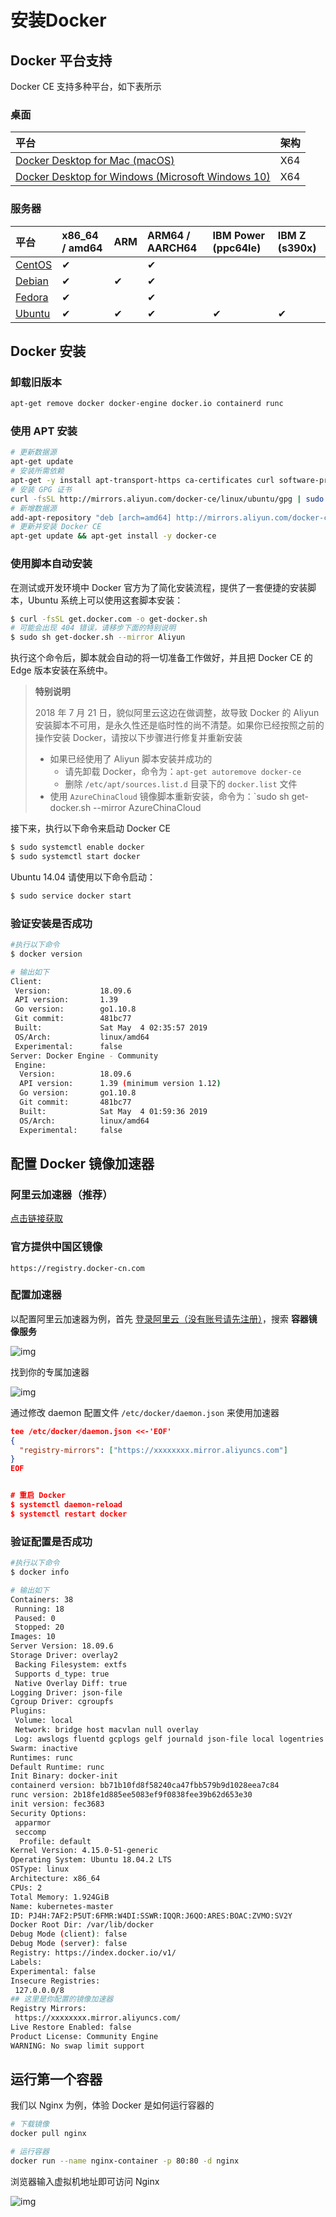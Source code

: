 # 安装Docker



## Docker 平台支持

Docker CE 支持多种平台，如下表所示

### 桌面

| 平台                                                         | 架构 |
| :----------------------------------------------------------- | :--- |
| [Docker Desktop for Mac (macOS)](http://qfdmy.com/wp-content/themes/quanbaike/go.php?url=aHR0cHM6Ly9kb2NzLmRvY2tlci5jb20vZG9ja2VyLWZvci1tYWMvaW5zdGFsbC8=) | X64  |
| [Docker Desktop for Windows (Microsoft Windows 10)](http://qfdmy.com/wp-content/themes/quanbaike/go.php?url=aHR0cHM6Ly9kb2NzLmRvY2tlci5jb20vZG9ja2VyLWZvci13aW5kb3dzL2luc3RhbGwv) | X64  |

### 服务器

| 平台                                                         | x86_64 / amd64 | ARM  | ARM64 / AARCH64 | IBM Power (ppc64le) | IBM Z (s390x) |
| :----------------------------------------------------------- | :------------- | :--- | :-------------- | :------------------ | :------------ |
| [CentOS](http://qfdmy.com/wp-content/themes/quanbaike/go.php?url=aHR0cHM6Ly9kb2NzLmRvY2tlci5jb20vaW5zdGFsbC9saW51eC9kb2NrZXItY2UvY2VudG9zLw==) | ✔              |      | ✔               |                     |               |
| [Debian](http://qfdmy.com/wp-content/themes/quanbaike/go.php?url=aHR0cHM6Ly9kb2NzLmRvY2tlci5jb20vaW5zdGFsbC9saW51eC9kb2NrZXItY2UvZGViaWFuLw==) | ✔              | ✔    | ✔               |                     |               |
| [Fedora](http://qfdmy.com/wp-content/themes/quanbaike/go.php?url=aHR0cHM6Ly9kb2NzLmRvY2tlci5jb20vaW5zdGFsbC9saW51eC9kb2NrZXItY2UvZmVkb3JhLw==) | ✔              |      | ✔               |                     |               |
| [Ubuntu](http://qfdmy.com/wp-content/themes/quanbaike/go.php?url=aHR0cHM6Ly9kb2NzLmRvY2tlci5jb20vaW5zdGFsbC9saW51eC9kb2NrZXItY2UvdWJ1bnR1Lw==) | ✔              | ✔    | ✔               | ✔                   | ✔             |



## Docker 安装

### 卸载旧版本

```bash
apt-get remove docker docker-engine docker.io containerd runc
```



### 使用 APT 安装

```bash
# 更新数据源
apt-get update
# 安装所需依赖
apt-get -y install apt-transport-https ca-certificates curl software-properties-common
# 安装 GPG 证书
curl -fsSL http://mirrors.aliyun.com/docker-ce/linux/ubuntu/gpg | sudo apt-key add -
# 新增数据源
add-apt-repository "deb [arch=amd64] http://mirrors.aliyun.com/docker-ce/linux/ubuntu $(lsb_release -cs) stable"
# 更新并安装 Docker CE
apt-get update && apt-get install -y docker-ce
```



### 使用脚本自动安装

在测试或开发环境中 Docker 官方为了简化安装流程，提供了一套便捷的安装脚本，Ubuntu 系统上可以使用这套脚本安装：

```bash
$ curl -fsSL get.docker.com -o get-docker.sh
# 可能会出现 404 错误，请移步下面的特别说明
$ sudo sh get-docker.sh --mirror Aliyun
```

执行这个命令后，脚本就会自动的将一切准备工作做好，并且把 Docker CE 的 Edge 版本安装在系统中。

> **特别说明**
>
> 2018 年 7 月 21 日，貌似阿里云这边在做调整，故导致 Docker 的 Aliyun 安装脚本不可用，是永久性还是临时性的尚不清楚。如果你已经按照之前的操作安装 Docker，请按以下步骤进行修复并重新安装
>
> - 如果已经使用了 Aliyun 脚本安装并成功的
>   - 请先卸载 Docker，命令为：`apt-get autoremove docker-ce`
>   - 删除 `/etc/apt/sources.list.d` 目录下的 `docker.list` 文件
> - 使用 `AzureChinaCloud` 镜像脚本重新安装，命令为：`sudo sh get-docker.sh --mirror AzureChinaCloud

接下来，执行以下命令来启动 Docker CE

```bash
$ sudo systemctl enable docker
$ sudo systemctl start docker
```

Ubuntu 14.04 请使用以下命令启动：

```bash
$ sudo service docker start
```



### 验证安装是否成功

```bash
#执行以下命令
$ docker version

# 输出如下
Client:
 Version:           18.09.6
 API version:       1.39
 Go version:        go1.10.8
 Git commit:        481bc77
 Built:             Sat May  4 02:35:57 2019
 OS/Arch:           linux/amd64
 Experimental:      false
Server: Docker Engine - Community
 Engine:
  Version:          18.09.6
  API version:      1.39 (minimum version 1.12)
  Go version:       go1.10.8
  Git commit:       481bc77
  Built:            Sat May  4 01:59:36 2019
  OS/Arch:          linux/amd64
  Experimental:     false
```



## 配置 Docker 镜像加速器



### 阿里云加速器（推荐）

[点击链接获取](http://qfdmy.com/wp-content/themes/quanbaike/go.php?url=aHR0cHM6Ly9wcm9tb3Rpb24uYWxpeXVuLmNvbS9udG1zL2FjdC9xd2JrLmh0bWw/dXNlckNvZGU9aGdxa3U3YzU=)

### 官方提供中国区镜像

```
https://registry.docker-cn.com
```

### 配置加速器

以配置阿里云加速器为例，首先 [登录阿里云（没有账号请先注册）](http://qfdmy.com/wp-content/themes/quanbaike/go.php?url=aHR0cHM6Ly9wcm9tb3Rpb24uYWxpeXVuLmNvbS9udG1zL2FjdC9xd2JrLmh0bWw/dXNlckNvZGU9aGdxa3U3YzU=)，搜索 **容器镜像服务**

![img](../assets/8e2280fbb4c6c26.png)

找到你的专属加速器

![img](../assets/ee2667294d92be1.png)

通过修改 daemon 配置文件 `/etc/docker/daemon.json` 来使用加速器

```json
tee /etc/docker/daemon.json <<-'EOF'
{
  "registry-mirrors": ["https://xxxxxxxx.mirror.aliyuncs.com"]
}
EOF


# 重启 Docker
$ systemctl daemon-reload
$ systemctl restart docker
```

### 验证配置是否成功

```bash
#执行以下命令
$ docker info

# 输出如下
Containers: 38
 Running: 18
 Paused: 0
 Stopped: 20
Images: 10
Server Version: 18.09.6
Storage Driver: overlay2
 Backing Filesystem: extfs
 Supports d_type: true
 Native Overlay Diff: true
Logging Driver: json-file
Cgroup Driver: cgroupfs
Plugins:
 Volume: local
 Network: bridge host macvlan null overlay
 Log: awslogs fluentd gcplogs gelf journald json-file local logentries splunk syslog
Swarm: inactive
Runtimes: runc
Default Runtime: runc
Init Binary: docker-init
containerd version: bb71b10fd8f58240ca47fbb579b9d1028eea7c84
runc version: 2b18fe1d885ee5083ef9f0838fee39b62d653e30
init version: fec3683
Security Options:
 apparmor
 seccomp
  Profile: default
Kernel Version: 4.15.0-51-generic
Operating System: Ubuntu 18.04.2 LTS
OSType: linux
Architecture: x86_64
CPUs: 2
Total Memory: 1.924GiB
Name: kubernetes-master
ID: PJ4H:7AF2:P5UT:6FMR:W4DI:SSWR:IQQR:J6QO:ARES:BOAC:ZVMO:SV2Y
Docker Root Dir: /var/lib/docker
Debug Mode (client): false
Debug Mode (server): false
Registry: https://index.docker.io/v1/
Labels:
Experimental: false
Insecure Registries:
 127.0.0.0/8
## 这里是你配置的镜像加速器
Registry Mirrors:
 https://xxxxxxxx.mirror.aliyuncs.com/
Live Restore Enabled: false
Product License: Community Engine
WARNING: No swap limit support
```

## 运行第一个容器

我们以 Nginx 为例，体验 Docker 是如何运行容器的

```bash
# 下载镜像
docker pull nginx

# 运行容器
docker run --name nginx-container -p 80:80 -d nginx
```

浏览器输入虚拟机地址即可访问 Nginx

![img](../assets/1670b1982b988eb.png)